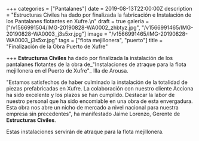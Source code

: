+++
categories = ["Pantalanes"]
date = 2019-08-13T22:00:00Z
description = "Estructuras Civiles ha dado por finalizada la fabricación e Instalación de los Pantalanes flotantes en Xufre.\n"
draft = true
galeria = ["/v1566991504/IMG-20190828-WA0002_zhbtyz.jpg", "/v1566991465/IMG-20190828-WA0003_j3s5xr.jpg"]
image = "/v1566991465/IMG-20190828-WA0003_j3s5xr.jpg"
tags = ["flota mejillonera", "puerto"]
title = "Finalización de la Obra Puerto de Xufre"

+++
**Estructuras Civiles** ha dado por finalizada la instalación de los pantalanes flotantes de la obra de_"Instalaciones de atraque para la flota mejillonera en el Puerto de Xufre"_ Illa de Arousa.

"Estamos satisfechos de haber culminado la instalación de la totalidad de piezas prefabricadas en Xufre. La colaboración con nuestro cliente Acciona ha sido excelente y los plazos se han cumplido. Destacar la labor de nuestro personal que ha sido encomiable en una obra de esta envergadura. Esta obra nos abre un nicho de mercado a nivel nacional para nuestra empresa sin precedentes", ha manifestado Jaime Lorenzo, Gerente de **Estructuras Civiles**.

Estas instalaciones servirán de atraque para la flota mejillonera.